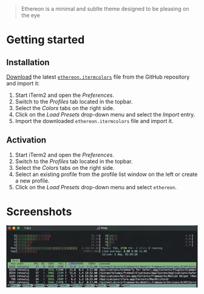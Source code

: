 > Ethereon is a minimal and sublte theme designed to be pleasing on the eye

# Getting started

## Installation

[Download](https://github.com/ethereontheme/iterm2/releases/latest) the latest [`ethereon.itermcolors`](https://github.com/ethereontheme/iterm2/blob/main/ethereon.itermcolors) file from the GitHub repository and import it:

1. Start iTerm2 and open the _Preferences_.
2. Switch to the _Profiles_ tab located in the topbar.
3. Select the _Colors_ tabs on the right side.
4. Click on the _Load Presets_ drop-down menu and select the _Import_ entry.
5. Import the downloaded `ethereon.itermcolors` file and import it.

## Activation

1. Start iTerm2 and open the _Preferences_.
2. Switch to the _Profiles_ tab located in the topbar.
3. Select the _Colors_ tabs on the right side.
4. Select an existing profile from the profile list window on the left or create a new profile.
5. Click on the _Load Presets_ drop-down menu and select `ethereon`.

# Screenshots
![](screenshots/htop.png)

